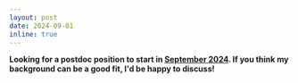 ```yaml
---
layout: post
date: 2024-09-01
inline: true
---
```


**Looking for a postdoc position to start in <u>September 2024</u>. If you think my background can be a good fit, I'd be happy to discuss!**